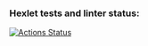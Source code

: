 ### Hexlet tests and linter status:
[![Actions Status](https://github.com/avengeek/frontend-project-44/actions/workflows/hexlet-check.yml/badge.svg)](https://github.com/avengeek/frontend-project-44/actions)